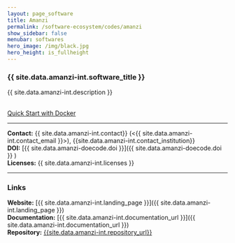 ```yaml
---
layout: page_software
title: Amanzi
permalink: /software-ecosystem/codes/amanzi
show_sidebar: false
menubar: softwares
hero_image: /img/black.jpg
hero_height: is_fullheight
---
```


### {{ site.data.amanzi-int.software_title }} [<i class="fas fa-book"></i>]({{site.data.amanzi-int.landing_page}}) [<i class="fab fa-github"></i>]({{site.data.amanzi-int.repository_url}})

{{ site.data.amanzi-int.description }} 

<br>
<div class="has-text-center">
    <a href="{{site.data.amanzi-int.docker_url}}" class="button is-primary">Quick Start with Docker</a>
</div>

***

**Contact:** {{ site.data.amanzi-int.contact}} (<{{ site.data.amanzi-int.contact_email }}>), {{site.data.amanzi-int.contact_institution}} <br>
**DOI:**  [{{ site.data.amanzi-doecode.doi }}]({{ site.data.amanzi-doecode.doi }} ) <br>
**Licenses:**  {{ site.data.amanzi-int.licenses }} <br>

***

### Links

**Website:** [{{ site.data.amanzi-int.landing_page }}]({{ site.data.amanzi-int.landing_page }}) <br>
**Documentation:** [{{ site.data.amanzi-int.documentation_url }}]({{ site.data.amanzi-int.documentation_url }}) <br>
**Repository:** [{{site.data.amanzi-int.repository_url}}]( {{site.data.amanzi-int.repository_url}} ) <br>

